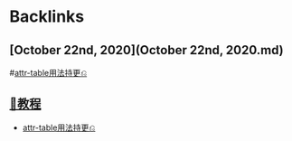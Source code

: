 

# Backlinks
## [October 22nd, 2020](October 22nd, 2020.md)

#[attr-table用法持更⎌](attr-table用法持更⎌.md)

## [📘教程](📘教程.md)
- [attr-table用法持更⎌](attr-table用法持更⎌.md)

